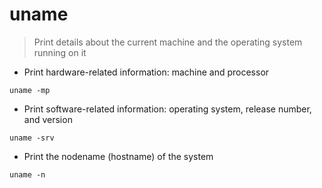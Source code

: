 # uname

> Print details about the current machine and the operating system running on it

- Print hardware-related information: machine and processor

`uname -mp`

- Print software-related information: operating system, release number, and version

`uname -srv`

- Print the nodename (hostname) of the system

`uname -n`
